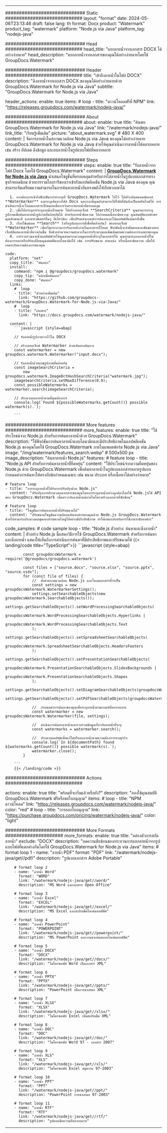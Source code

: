 
---
############################# Static ############################
layout: "format"
date:  2024-05-06T23:13:46
draft: false
lang: th
format: Docx
product: "Watermark"
product_tag: "watermark"
platform: "Node.js via Java"
platform_tag: "nodejs-java"

############################# Head ############################
head_title: "แยกลายน้ำจากเอกสาร DOCX ได้อย่างง่ายดาย"
head_description: "แยกลายน้ำจากเอกสารของคุณได้อย่างง่ายดายโดยใช้ GroupDocs.Watermark"

############################# Header ############################
title: "เข้าถึงลายน้ำในไฟล์ DOCX" 
description: "ดึงลายน้ำจากเอกสาร DOCX ของคุณได้อย่างง่ายดายด้วย GroupDocs.Watermark for Node.js via Java"
subtitle: "GroupDocs.Watermark for Node.js via Java" 

header_actions:
  enable: true
  items:
    #  loop
    - title: "ดาวน์โหลดฟรีที่ NPM"
      link: "https://releases.groupdocs.com/watermark/nodejs-java/"
      
############################# About ############################
about:
    enable: true
    title: "ค้นพบ GroupDocs.Watermark for Node.js via Java"
    link: "/watermark/nodejs-java/"
    link_title: "เรียนรู้เพิ่มเติม"
    picture: "about_watermark.svg" # 480 X 400
    content: |
       จัดการลายน้ำในสภาพแวดล้อม Node.js via Java ของคุณได้อย่างง่ายดาย GroupDocs.Watermark for Node.js via Java ช่วยให้คุณดำเนินการลายน้ำได้หลากหลาย เช่น สร้าง อัปเดต ดึงข้อมูล และลบลายน้ำในรูปแบบไฟล์ที่หลากหลาย

############################# Steps ############################
steps:
    enable: true
    title: "รับลายน้ำจากไฟล์ Docx โดยใช้ GroupDocs.Watermark"
    content: |
      **[GroupDocs.Watermark for Node.js via Java](https://products.groupdocs.com/watermark/nodejs-java/)** นำเสนอโซลูชั่นที่ครอบคลุมสำหรับการใส่ลายน้ำในรูปแบบเอกสารทางธุรกิจยอดนิยม ด้วยการรวมไลบรารีของเราเข้ากับแอปพลิเคชัน Node.js via Java ของคุณ คุณสามารถจัดเตรียมความสามารถในการค้นหาลายน้ำอันทรงพลังให้กับพวกเขาได้
      
      1. หากต้องการเข้าถึงฟังก์ชันการทำงานที่ GroupDocs.Watermark ให้ไว้ ให้สร้างอินสแตนซ์คลาส **Watermarker** และระบุเส้นทางไฟล์ Docx นอกจากนี้คุณยังสามารถใช้ไฟล์ที่บันทึกเป็นสตรีมไบต์ได้ การดำเนินการนี้จะโหลดเอกสารเป้าหมายเพื่อการวิเคราะห์ลายน้ำที่ครอบคลุม
      2. เพื่อให้บรรลุการระบุลายน้ำเป้าหมาย ให้สร้างออบเจ็กต์ **SearchCriteria** คุณสามารถระบุรูปภาพเพื่อค้นหาลายน้ำรูปภาพที่คล้ายกันได้ สำหรับลายน้ำข้อความ ให้กำหนดเนื้อหาข้อความ คุณสมบัติแบบอักษร คุณลักษณะสี และพารามิเตอร์อื่นๆ ที่เกี่ยวข้อง เพื่อปรับแต่งเกณฑ์การค้นหาและให้ผลลัพธ์ที่แม่นยำยิ่งขึ้น
      3. เรียกใช้เมธอด **Search** (หรือรูปแบบการตั้งชื่อที่คล้ายกัน) ของออบเจ็กต์ **Watermarker** เพื่อเริ่มกระบวนการรับลายน้ำภายในเอกสารที่โหลด ฟังก์ชันนี้จะส่งคืนคอลเลกชันของออบเจ็กต์ที่แสดงลายน้ำที่อาจเกิดขึ้น ซึ่งช่วยอำนวยความสะดวกในการประมวลผลเพิ่มเติมตามความต้องการเฉพาะของคุณ
      4. การรวบรวมลายน้ำผลลัพธ์ช่วยให้คุณสามารถควบคุมลายน้ำที่ระบุในเอกสารได้ คุณสามารถลบลายน้ำที่ไม่ต้องการออกหรือปรับเปลี่ยนคุณสมบัติแบบไดนามิกได้ เช่น การปรับขนาด ตำแหน่ง หรือเนื้อหาข้อความ เพื่อให้เหมาะกับความต้องการของคุณ
   
    code:
      platform: "net"
      copy_title: "คัดลอก"
      install:
        command: "npm i @groupdocs/groupdocs.watermark"
        copy_tip: "คลิกเพื่อคัดลอก"
        copy_done: "คัดลอก"
      links:
        #  loop
        - title: "ตัวอย่างเพิ่มเติม"
          link: "https://github.com/groupdocs-watermark/GroupDocs.Watermark-for-Node.js-via-Java/"
        #  loop
        - title: "เอกสาร"
          link: "https://docs.groupdocs.com/watermark/nodejs-java/"
          
      content: |
        ```javascript {style=abap}

        // รับลายน้ำรูปภาพวางไว้ใน DOCX

        // สร้างออบเจ็กต์ Watermarker ด้วยเส้นทางต้นทาง
        const watermarker = new groupdocs.watermark.Watermarker("input.docx");
        
        // รับลายน้ำด้วยแฮชรูปภาพที่คล้ายกัน
        const imageSearchCriteria = 
            new groupdocs.watermark.ImageDctHashSearchCriteria("watermark.jpg");
        imageSearchCriteria.setMaxDifference(0.9);
        const possibleWatermarks = watermarker.search(imageSearchCriteria);

        // ประมวลผลลายน้ำตามที่คุณต้องการ
        console.log(`Found ${possibleWatermarks.getCount()} possible watermark(s).`);
        
        ```            

############################# More features ############################
more_features:
  enable: true
  title: "ใช้ประโยชน์จาก Node.js สำหรับการค้นหาลายน้ำด้วย GroupDocs.Watermark"
  description: "ใช้ฟังก์ชันการค้นหาลายน้ำแบบไดนามิกและมีประสิทธิภาพในแอปพลิเคชัน Node.js ของคุณโดยใช้ GroupDocs.Watermark ภายในแพลตฟอร์ม Node.js via Java"
  image: "/img/watermark/features_search.webp" # 500x500 px
  image_description: "ค้นหาลายน้ำ Node.js"
  features:
    # feature loop
    - title: "Node.js API สำหรับการค้นหาลายน้ำที่ยืดหยุ่น"
      content: "ใช้ประโยชน์จากความยืดหยุ่นของ Node.js ด้วย GroupDocs.Watermark เพื่อค้นหาลายน้ำในรูปแบบเอกสารหลายรูปแบบกำหนดค่าการค้นหาให้ตรงกับข้อกำหนดเฉพาะ เช่น ขนาด ประเภท หรือเนื้อหาได้อย่างง่ายดาย"

    # feature loop
    - title: "การระบุลายน้ำที่ได้รับการปรับปรุงด้วย Node.js"
      content: "ปรับปรุงการประมวลผลเอกสารของคุณโดยการระบุลายน้ำอย่างถูกต้องโดยใช้ Node.jsใช้ API ของ GroupDocs.Watermark เพื่อตรวจจับลายน้ำแม้ภายในโครงสร้างเอกสารที่ซับซ้อน"

    # feature loop
    - title: "โซลูชันการค้นหาลายน้ำที่ปรับขนาดได้"
      content: "ปรับขนาดโซลูชันความปลอดภัยเอกสารของคุณด้วย Node.js GroupDocs.Watermark ช่วยให้สามารถประมวลผลชุดเอกสารขนาดใหญ่ได้อย่างมีประสิทธิภาพ ทำให้เหมาะสำหรับการใช้งานระดับองค์กร"
      
  code_samples:
    # code sample loop
    - title: "Node.js ตัวอย่าง: ค้นหาและดึงลายน้ำ"
      content: |
        ตัวอย่าง Node.js นี้แสดงวิธีการใช้ GroupDocs.Watermark สำหรับการค้นหาและดึงลายน้ำ แสดงให้เห็นถึงการดำเนินการค้นหาที่มีประสิทธิภาพและปรับขนาดได้
        {{< landing/code title="TypeScript">}}
        ```javascript {style=abap}
        
            const groupdocsWatermark = require('@groupdocs/groupdocs.watermark')

            const files = ["source.docx", "source.xlsx", "source.pptx", "source.vsdx"];
            for (const file of files) {
                //  ตั้งค่าสภาพแวดล้อม Node.js และโหลดเอกสารที่จำเป็น
                const settings = new groupdocsWatermark.WatermarkerSettings();
                settings.setSearchableObjects(new groupdocsWatermark.SearchableObjects());
                settings.getSearchableObjects().setWordProcessingSearchableObjects(
                    groupdocsWatermark.WordProcessingSearchableObjects.Hyperlinks | 
                    groupdocsWatermark.WordProcessingSearchableObjects.Text
                );
                settings.getSearchableObjects().setSpreadsheetSearchableObjects(
                    groupdocsWatermark.SpreadsheetSearchableObjects.HeadersFooters
                );
                settings.getSearchableObjects().setPresentationSearchableObjects(
                    groupdocsWatermark.PresentationSearchableObjects.SlidesBackgrounds |
                    groupdocsWatermark.PresentationSearchableObjects.Shapes
                );
                settings.getSearchableObjects().setDiagramSearchableObjects(groupdocsWatermark.DiagramSearchableObjects.None);
                settings.getSearchableObjects().setPdfSearchableObjects(groupdocsWatermark.PdfSearchableObjects.All);

                //  กำหนดค่าการค้นหาของคุณเพื่อระบุลายน้ำตามเกณฑ์ที่หลากหลาย
                const watermarker = new groupdocsWatermark.Watermarker(file, settings);

                //  ดำเนินการค้นหาลายน้ำและรวบรวมข้อมูลเกี่ยวกับลายน้ำที่ระบุ
                const watermarks = watermarker.search();

                //  ประมวลผลลัพธ์เพื่อแก้ไขหรือลบลายน้ำตามความต้องการทางธุรกิจ
                console.log(`In ${documentPath} found ${watermarks.getCount()} possible watermark(s).`);
                watermarker.close();
            }

        ```
        {{< /landing/code >}}


############################# Actions ############################

actions:
  enable: true
  title: "พร้อมที่จะเริ่มแล้วหรือยัง?"
  description: "ลองใช้คุณสมบัติ GroupDocs.Watermark ฟรีหรือขอใบอนุญาต"
  items:
    #  loop
    - title: "NPM ดาวน์โหลด"
      link: "https://releases.groupdocs.com/watermark/nodejs-java/"
      color: "red"
        #  loop
    - title: "การออกใบอนุญาต"
      link: "https://purchase.groupdocs.com/pricing/watermark/nodejs-java/"
      color: "light"


############################# More Formats #####################
more_formats:
    enable: true
    title: "คล่องตัวการสกัดลายน้ำ"
    exclude: "DOCX"
    description: "ลดความซับซ้อนของกระบวนการแยกลายน้ำจากรูปแบบไฟล์ที่แตกต่างกันโดยใช้ GroupDocs.Watermark for Node.js via Java"
    items: 
        # format loop 1
        - name: "ลายน้ำ PDF"
          format: "PDF"
          link: "/watermark/nodejs-java/get//pdf/"
          description: "รูปแบบเอกสาร Adobe Portable"

        # format loop 2
        - name: "ลายน้ำ Word"
          format: "WORD"
          link: "/watermark/nodejs-java/get//word/"
          description: "MS Word และเอกสาร Open Office"
          
        # format loop 3
        - name: "ลายน้ำ Excel"
          format: "EXCEL"
          link: "/watermark/nodejs-java/get//excel/"
          description: "MS Excel และสเปรดชีตโอเพ่นออฟฟิศ"

        # format loop 4
        - name: "ลายน้ำ PowerPoint"
          format: "POWERPOINT"
          link: "/watermark/nodejs-java/get//powerpoint/"
          description: "MS PowerPoint และงานนำเสนอแบบโอเพ่นออฟฟิศ"

        # format loop 5
        - name: "ลายน้ำ DOCX"
          format: "DOCX"
          link: "/watermark/nodejs-java/get//docx/"
          description: "ไมโครซอฟท์ Word เปิดเอกสาร XML"
          
        # format loop 6
        - name: "ลายน้ำ PPTX"
          format: "PPTX"
          link: "/watermark/nodejs-java/get//pptx/"
          description: "PowerPoint เปิดการนำเสนอ XML"
          
        # format loop 7
        - name: "ลายน้ำ XLSX"
          format: "XLSX"
          link: "/watermark/nodejs-java/get//xlsx/"
          description: "ไมโครซอฟท์ Excel เปิดสเปรดชีต XML"

        # format loop 8
        - name: "ลายน้ำ DOC"
          format: "DOC"
          link: "/watermark/nodejs-java/get//doc/"
          description: "ไมโครซอฟท์ Word 97 - เอกสาร 2007"

        # format loop 9
        - name: "ลายน้ำ XLS"
          format: "XLS"
          link: "/watermark/nodejs-java/get//xls/"
          description: "ไมโครซอฟท์ Excel สมุดงาน 97-2003"

        # format loop 10
        - name: "ลายน้ำ PPT"
          format: "PPT"
          link: "/watermark/nodejs-java/get//ppt/"
          description: "PowerPoint การนำเสนอ 97-2003"

        # format loop 11
        - name: "ลายน้ำ RTF"
          format: "RTF"
          link: "/watermark/nodejs-java/get//rtf/"
          description: "รูปแบบข้อความที่หลากหลาย"

---